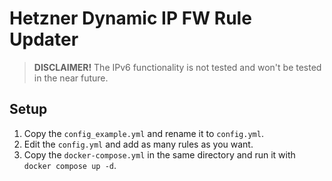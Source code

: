 # Hetzner Dynamic IP FW Rule Updater

> **DISCLAIMER!** The IPv6 functionality is not tested and won't be tested in the near future.

## Setup

1. Copy the ``config_example.yml`` and rename it to ``config.yml``.
2. Edit the ``config.yml`` and add as many rules as you want.
3. Copy the ``docker-compose.yml`` in the same directory and run it with ``docker compose up -d``.
